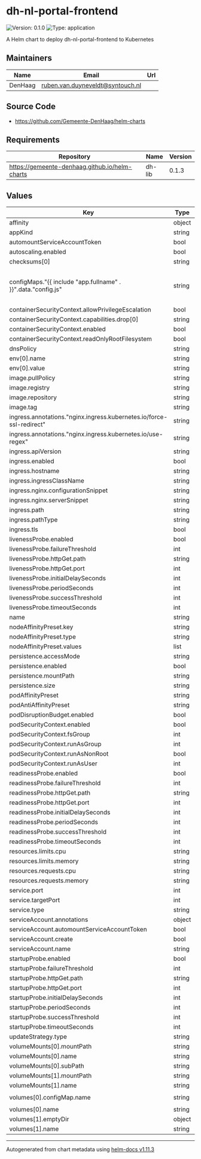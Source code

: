 # dh-nl-portal-frontend

![Version: 0.1.0](https://img.shields.io/badge/Version-0.1.0-informational?style=flat-square) ![Type: application](https://img.shields.io/badge/Type-application-informational?style=flat-square)

A Helm chart to deploy dh-nl-portal-frontend to Kubernetes

## Maintainers

| Name | Email | Url |
| ---- | ------ | --- |
| DenHaag | <ruben.van.duyneveldt@syntouch.nl> |  |

## Source Code

* <https://github.com/Gemeente-DenHaag/helm-charts>

## Requirements

| Repository | Name | Version |
|------------|------|---------|
| https://gemeente-denhaag.github.io/helm-charts | dh-lib | 0.1.3 |

## Values

| Key | Type | Default | Description |
|-----|------|---------|-------------|
| affinity | object | `{}` |  |
| appKind | string | `"Deployment"` |  |
| automountServiceAccountToken | bool | `false` |  |
| autoscaling.enabled | bool | `false` |  |
| checksums[0] | string | `"configmaps.yaml"` |  |
| configMaps."{{ include "app.fullname" . }}".data."config.js" | string | `"{{- range $k, $v := .Values.config }}\nwindow.{{ $k}} = '{{ include \"common.tplvalues.render\" (dict \"value\" $v \"context\" $) }}';\n{{- end }}"` |  |
| containerSecurityContext.allowPrivilegeEscalation | bool | `false` |  |
| containerSecurityContext.capabilities.drop[0] | string | `"ALL"` |  |
| containerSecurityContext.enabled | bool | `true` |  |
| containerSecurityContext.readOnlyRootFilesystem | bool | `true` |  |
| dnsPolicy | string | `"ClusterFirst"` |  |
| env[0].name | string | `"TZ"` |  |
| env[0].value | string | `"Europe/Amsterdam"` |  |
| image.pullPolicy | string | `"Always"` |  |
| image.registry | string | `"crzgwpweu01.azurecr.io"` |  |
| image.repository | string | `"zgw/klantportaal"` |  |
| image.tag | string | `nil` |  |
| ingress.annotations."nginx.ingress.kubernetes.io/force-ssl-redirect" | string | `"true"` |  |
| ingress.annotations."nginx.ingress.kubernetes.io/use-regex" | string | `"true"` |  |
| ingress.apiVersion | string | `nil` |  |
| ingress.enabled | bool | `true` |  |
| ingress.hostname | string | `""` |  |
| ingress.ingressClassName | string | `"nginx"` |  |
| ingress.nginx.configurationSnippet | string | `nil` |  |
| ingress.nginx.serverSnippet | string | `nil` |  |
| ingress.path | string | `"/(.*)"` |  |
| ingress.pathType | string | `"Prefix"` |  |
| ingress.tls | bool | `true` |  |
| livenessProbe.enabled | bool | `true` |  |
| livenessProbe.failureThreshold | int | `2` |  |
| livenessProbe.httpGet.path | string | `"/index.html"` |  |
| livenessProbe.httpGet.port | int | `8080` |  |
| livenessProbe.initialDelaySeconds | int | `10` |  |
| livenessProbe.periodSeconds | int | `30` |  |
| livenessProbe.successThreshold | int | `1` |  |
| livenessProbe.timeoutSeconds | int | `2` |  |
| name | string | `"klantportaal"` |  |
| nodeAffinityPreset.key | string | `""` |  |
| nodeAffinityPreset.type | string | `""` |  |
| nodeAffinityPreset.values | list | `[]` |  |
| persistence.accessMode | string | `"ReadWriteOnce"` |  |
| persistence.enabled | bool | `false` |  |
| persistence.mountPath | string | `"/data"` |  |
| persistence.size | string | `"10Gi"` |  |
| podAffinityPreset | string | `""` |  |
| podAntiAffinityPreset | string | `"soft"` |  |
| podDisruptionBudget.enabled | bool | `false` |  |
| podSecurityContext.enabled | bool | `true` |  |
| podSecurityContext.fsGroup | int | `1000` |  |
| podSecurityContext.runAsGroup | int | `1000` |  |
| podSecurityContext.runAsNonRoot | bool | `true` |  |
| podSecurityContext.runAsUser | int | `1000` |  |
| readinessProbe.enabled | bool | `true` |  |
| readinessProbe.failureThreshold | int | `2` |  |
| readinessProbe.httpGet.path | string | `"/index.html"` |  |
| readinessProbe.httpGet.port | int | `8080` |  |
| readinessProbe.initialDelaySeconds | int | `5` |  |
| readinessProbe.periodSeconds | int | `30` |  |
| readinessProbe.successThreshold | int | `1` |  |
| readinessProbe.timeoutSeconds | int | `2` |  |
| resources.limits.cpu | string | `"500m"` |  |
| resources.limits.memory | string | `"512Mi"` |  |
| resources.requests.cpu | string | `"200m"` |  |
| resources.requests.memory | string | `"256Mi"` |  |
| service.port | int | `8080` |  |
| service.targetPort | int | `8080` |  |
| service.type | string | `"ClusterIP"` |  |
| serviceAccount.annotations | object | `{}` |  |
| serviceAccount.automountServiceAccountToken | bool | `true` |  |
| serviceAccount.create | bool | `false` |  |
| serviceAccount.name | string | `nil` |  |
| startupProbe.enabled | bool | `false` |  |
| startupProbe.failureThreshold | int | `2` |  |
| startupProbe.httpGet.path | string | `"/index.html"` |  |
| startupProbe.httpGet.port | int | `8080` |  |
| startupProbe.initialDelaySeconds | int | `5` |  |
| startupProbe.periodSeconds | int | `30` |  |
| startupProbe.successThreshold | int | `1` |  |
| startupProbe.timeoutSeconds | int | `5` |  |
| updateStrategy.type | string | `"RollingUpdate"` |  |
| volumeMounts[0].mountPath | string | `"/usr/share/nginx/html/config.js"` |  |
| volumeMounts[0].name | string | `"config-js-vol"` |  |
| volumeMounts[0].subPath | string | `"config.js"` |  |
| volumeMounts[1].mountPath | string | `"/tmp"` |  |
| volumeMounts[1].name | string | `"tmpfs-1"` |  |
| volumes[0].configMap.name | string | `"{{ include \"app.fullname\" . }}"` |  |
| volumes[0].name | string | `"config-js-vol"` |  |
| volumes[1].emptyDir | object | `{}` |  |
| volumes[1].name | string | `"tmpfs-1"` |  |

----------------------------------------------
Autogenerated from chart metadata using [helm-docs v1.11.3](https://github.com/norwoodj/helm-docs/releases/v1.11.3)
